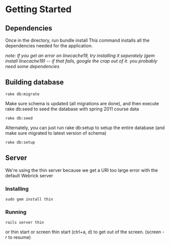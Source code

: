 # Getting Started #
## Dependencies ##
Once in the directory, run
    bundle install
This command installs all the dependencies needed for the application.

*note: If you get an error on linecache19, try installing it seperately (gem install linecache19) -- if that fails, google the crap out of it. you probably need some dependencies*

## Building database ##

    rake db:migrate
 Make sure schema is updated (all migrations are done), and then execute rake db:seed to seed the database with spring 2011 course data

    rake db:seed

 Alternately, you can just run rake db:setup to setup the entire database (and make sure migrated to latest version of schema)

    rake db:setup

## Server ##
We're using the thin server because we get a URI too large error with the default Webrick server
### Installing ###
    sudo gem install thin

### Running ###
    rails server thin
or
    thin start
or
    screen thin start
	(ctrl+a, d) to get out of the screen. (screen -r to resume)
